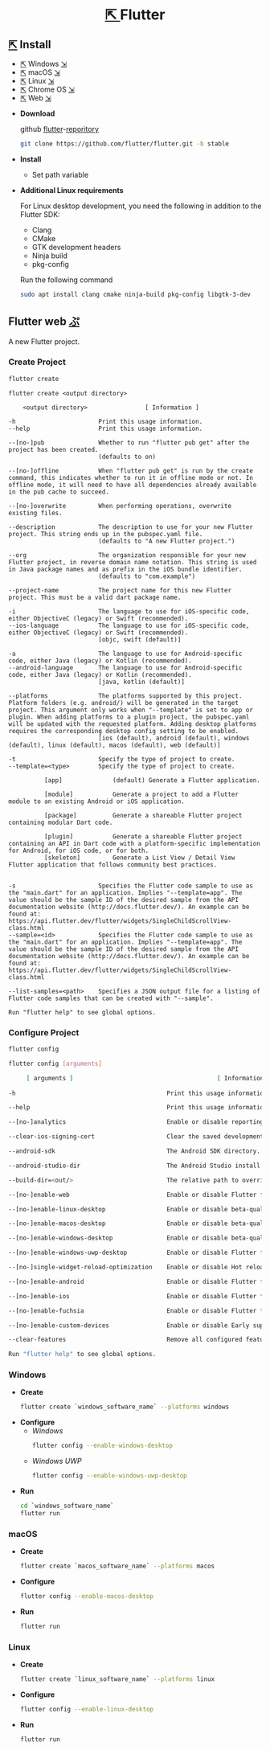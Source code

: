 <h1 align=center>
  <a href=https://flutter.dev>
    ⇱
  </a>
  Flutter
</h1>

## [⇱](https://flutter.dev/docs/get-started/install) Install 
- [⇱](https://flutter.dev/docs/get-started/install/windows) Windows [⇲](#windows)
- [⇱](https://flutter.dev/docs/get-started/install/macos) macOS [⇲](#macos)
- [⇱](https://flutter.dev/docs/get-started/install/linux) Linux [⇲](#linux)
- [⇱](https://flutter.dev/docs/get-started/install/linux) Chrome OS [⇲](#chromeos)
- [⇱](https://flutter.dev/docs/get-started/web) Web [⇲](#web)

+ **Download** 

  github [flutter](https://github.com/flutter)-[reporitory](https://github.com/flutter/flutter)
  ```bash
  git clone https://github.com/flutter/flutter.git -b stable
  ```
+ **Install**
  - Set path variable 
  
+ **Additional Linux requirements**

  For Linux desktop development, you need the following in addition to the Flutter SDK:

  - Clang
  - CMake
  - GTK development headers
  - Ninja build
  - pkg-config
  
  Run the following command
  ```bash
  sudo apt install clang cmake ninja-build pkg-config libgtk-3-dev
  ```

## Flutter web [ぷ](https://ShivaShirsath.github.io/flutter-web)
A new Flutter project.

### Create Project
```bash
flutter create 
```
```
flutter create <output directory>

    <output directory>                [ Information ]
    
-h                       Print this usage information.
--help                   Print this usage information.

--[no-]pub               Whether to run "flutter pub get" after the project has been created.
                         (defaults to on)
                             
--[no-]offline           When "flutter pub get" is run by the create command, this indicates whether to run it in offline mode or not. In offline mode, it will need to have all dependencies already available in the pub cache to succeed.
    
--[no-]overwrite         When performing operations, overwrite existing files.
    
--description            The description to use for your new Flutter project. This string ends up in the pubspec.yaml file.
                         (defaults to "A new Flutter project.")
                             
--org                    The organization responsible for your new Flutter project, in reverse domain name notation. This string is used in Java package names and as prefix in the iOS bundle identifier.
                         (defaults to "com.example")
                             
--project-name           The project name for this new Flutter project. This must be a valid dart package name.
    
-i                       The language to use for iOS-specific code, either ObjectiveC (legacy) or Swift (recommended).
--ios-language           The language to use for iOS-specific code, either ObjectiveC (legacy) or Swift (recommended).
                         [objc, swift (default)]
                             
-a                       The language to use for Android-specific code, either Java (legacy) or Kotlin (recommended).
--android-language       The language to use for Android-specific code, either Java (legacy) or Kotlin (recommended).
                         [java, kotlin (default)]
                             
--platforms              The platforms supported by this project. Platform folders (e.g. android/) will be generated in the target project. This argument only works when "--template" is set to app or plugin. When adding platforms to a plugin project, the pubspec.yaml will be updated with the requested platform. Adding desktop platforms requires the corresponding desktop config setting to be enabled.
                         [ios (default), android (default), windows (default), linux (default), macos (default), web (default)]
                             
-t                       Specify the type of project to create.
--template=<type>        Specify the type of project to create.

          [app]              (default) Generate a Flutter application.
          
          [module]           Generate a project to add a Flutter module to an existing Android or iOS application.
          
          [package]          Generate a shareable Flutter project containing modular Dart code.
          
          [plugin]           Generate a shareable Flutter project containing an API in Dart code with a platform-specific implementation for Android, for iOS code, or for both.
          [skeleton]         Generate a List View / Detail View Flutter application that follows community best practices.


-s                       Specifies the Flutter code sample to use as the "main.dart" for an application. Implies "--template=app". The value should be the sample ID of the desired sample from the API documentation website (http://docs.flutter.dev/). An example can be found at: https://api.flutter.dev/flutter/widgets/SingleChildScrollView-class.html
--sample=<id>            Specifies the Flutter code sample to use as the "main.dart" for an application. Implies "--template=app". The value should be the sample ID of the desired sample from the API documentation website (http://docs.flutter.dev/). An example can be found at: https://api.flutter.dev/flutter/widgets/SingleChildScrollView-class.html

--list-samples=<path>    Specifies a JSON output file for a listing of Flutter code samples that can be created with "--sample".

Run "flutter help" to see global options.                           
```
### Configure Project
```bash
flutter config
```
```bash
flutter config [arguments]

     [ arguments ]                                        [ Information ]
     
-h                                          Print this usage information.

--help                                      Print this usage information.

--[no-]analytics                            Enable or disable reporting anonymously tool usage statistics and crash reports.

--clear-ios-signing-cert                    Clear the saved development certificate choice used to sign apps for iOS device deployment.

--android-sdk                               The Android SDK directory.

--android-studio-dir                        The Android Studio install directory.

--build-dir=<out/>                          The relative path to override a projects build directory.

--[no-]enable-web                           Enable or disable Flutter for web. This setting will take effect on the master, dev, beta, and stable channels.

--[no-]enable-linux-desktop                 Enable or disable beta-quality support for desktop on Linux. This setting will take effect on the master, dev, beta, and stable channels. Newer beta versions are available on the beta channel.

--[no-]enable-macos-desktop                 Enable or disable beta-quality support for desktop on macOS. This setting will take effect on the master, dev, beta, and stable channels. Newer beta versions are available on the beta channel.

--[no-]enable-windows-desktop               Enable or disable beta-quality support for desktop on Windows. This setting will take effect on the master, dev, beta, and stable channels. Newer beta versions are available on the beta channel.

--[no-]enable-windows-uwp-desktop           Enable or disable Flutter for Windows UWP. This setting will take effect on the master and dev channels.

--[no-]single-widget-reload-optimization    Enable or disable Hot reload optimization for changes to class body of a single widget. This setting will take effect on the master, dev, and beta channels.

--[no-]enable-android                       Enable or disable Flutter for Android. This setting will take effect on the master, dev, beta, and stable channels.

--[no-]enable-ios                           Enable or disable Flutter for iOS. This setting will take effect on the master, dev, beta, and stable channels.

--[no-]enable-fuchsia                       Enable or disable Flutter for Fuchsia. This setting will take effect on the master channel.

--[no-]enable-custom-devices                Enable or disable Early support for custom device types. This setting will take effect on the master and dev channels.

--clear-features                            Remove all configured features and restore them to the default values.

Run "flutter help" to see global options.
```
### Windows
+ **Create**
  ```bash
  flutter create `windows_software_name` --platforms windows
  ```
+ **Configure**
  - *Windows*
    ```bash
    flutter config --enable-windows-desktop
    ```
  - *Windows UWP*
    ```bash
    flutter config --enable-windows-uwp-desktop
    ```
+ **Run**
  ```bash
  cd `windows_software_name`
  flutter run 
  ```
### macOS
+ **Create**
  ```bash
  flutter create `macos_software_name` --platforms macos
  ```
+ **Configure**
  ```bash
  flutter config --enable-macos-desktop
  ```
+ **Run**
  ```bash
  flutter run
  ```
### Linux
+ **Create**
  ```bash
  flutter create `linux_software_name` --platforms linux
  ```
+ **Configure**
  ```bash
  flutter config --enable-linux-desktop
  ```
+ **Run**
  ```bash
  flutter run
  ```
  


